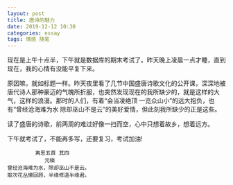 ```yaml
---
layout: post
title: 唐诗的魅力
date: 2019-12-12 10:30
categories: essay
tags: 情感 随笔
---
```


现在是上午十点半，下午就是数据库的期末考试了。昨天晚上凌晨一点才睡，直到现在，我的心情有没能平复下来。

原因嘛，就如标题一样。昨天夜里看了几节中国盛唐诗歌文化的公开课，深深地被唐代诗人那种豪迈的气魄所折服，也突然发现现在的我所缺少的，就是这样的大气，这样的浪漫。那时的人们，有着“会当凌绝顶 一览众山小”的远大抱负，也有“曾经沧海难为水 除却巫山不是云”的美好爱情，但此刻我所缺少的正是这些。

读了盛唐的诗歌，前两周的难过好像一扫而空，心中只想着故乡，想着远方。

下午就考试了，不能再多写，还要复习，考试加油!

             离思五首 其四
                元稹
    曾经沧海难为水，除却巫山不是云。
    取次花丛懒回顾，半缘修道半缘君。
